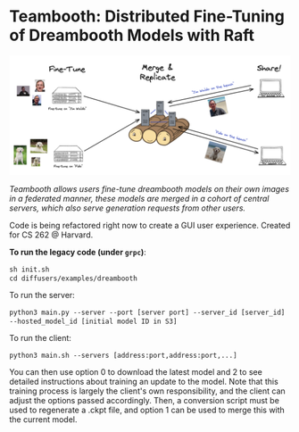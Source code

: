 # Teambooth: Distributed Fine-Tuning of Dreambooth Models with Raft

![](fig1.png)

*Teambooth allows users fine-tune dreambooth models on their own images in a federated manner, these models are merged in a cohort of central servers, which also serve generation requests from other users.*

Code is being refactored right now to create a GUI user experience. Created for CS 262 @ Harvard.

**To run the legacy code (under `grpc`)**:

```
sh init.sh
cd diffusers/examples/dreambooth
```

To run the server:
```
python3 main.py --server --port [server port] --server_id [server_id] --hosted_model_id [initial model ID in S3]
```

To run the client:
```
python3 main.sh --servers [address:port,address:port,...]
```

You can then use option 0 to download the latest model and 2 to see detailed instructions about training an update to the model. Note that this training process is largely the client's own responsibility, and the client can adjust the options passed accordingly. Then, a conversion script must be used to regenerate a .ckpt file, and option 1 can be used to merge this with the current model.

